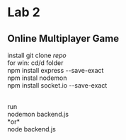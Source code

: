 # Lab 2

## Online Multiplayer Game 


install
git clone *repo* <br>
for win: cd/d folder <br>
npm install express --save-exact <br>
npm instal nodemon <br>
npm install socket.io --save-exact <br>

<br>
run <br>
nodemon backend.js <br> 
*or* <br>
node backend.js <br>
